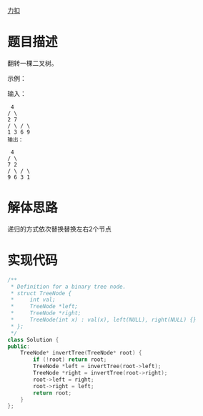 [力扣](https://leetcode-cn.com/problems/invert-binary-tree/)

# 题目描述

翻转一棵二叉树。

示例：

输入：

```
 4
/ \
2 7
/ \ / \
1 3 6 9
输出：
```

```
 4
/ \
7 2
/ \ / \
9 6 3 1
```

# 解体思路

递归的方式依次替换替换左右2个节点

# 实现代码

```cpp
/**
 * Definition for a binary tree node.
 * struct TreeNode {
 *     int val;
 *     TreeNode *left;
 *     TreeNode *right;
 *     TreeNode(int x) : val(x), left(NULL), right(NULL) {}
 * };
 */
class Solution {
public:
    TreeNode* invertTree(TreeNode* root) {
        if (!root) return root;
        TreeNode *left = invertTree(root->left);
        TreeNode *right = invertTree(root->right);
        root->left = right;
        root->right = left;
        return root;
    }
};
```
